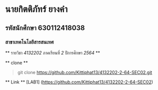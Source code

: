 # นายกิตติภัทร์ ยางคำ

## รหัสนักศึกษา 630112418038

### สาขาเทคโนโลยีสารสนเทศ

** รายวิชา *4132202* ภาคเรียนที่  *2* ปีการศึกษา *2564* ** 

** clone ** 
> git clone https://github.com/Kittiphat13/4132202-2-64-SEC02.git

** Link ** 
[LAB1] (https://github.com/Kittiphat13/4132202-2-64-SEC02)